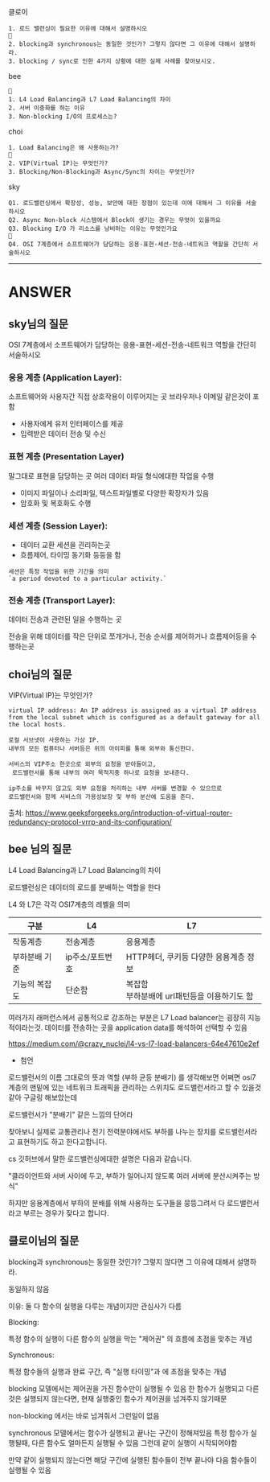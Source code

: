 클로이
```
1. 로드 밸런싱이 필요한 이유에 대해서 설명하시오
👀
2. blocking과 synchronous는 동일한 것인가? 그렇지 않다면 그 이유에 대해서 설명하라.
3. blocking / sync로 인한 4가지 상황에 대한 실제 사례를 찾아보시오.
```

bee
```
👀
1. L4 Load Balancing과 L7 Load Balancing의 차이
2. 서버 이중화를 하는 이유
3. Non-blocking I/O의 프로세스는?
```

choi
```
1. Load Balancing은 왜 사용하는가?
👀
2. VIP(Virtual IP)는 무엇인가?
3. Blocking/Non-Blocking과 Async/Sync의 차이는 무엇인가?
```

sky

```
Q1. 로드밸런싱에서 확장성, 성능, 보안에 대한 장점이 있는데 이에 대해서 그 이유를 서술하시오
Q2. Async Non-block 시스템에서 Block이 생기는 경우는 무엇이 있을까요
Q3. Blocking I/O 가 리소스를 낭비하는 이유는 무엇인가요
👀
Q4. OSI 7계층에서 소프트웨어가 담당하는 응용-표현-세션-전송-네트워크 역할을 간단히 서술하시오
```

--- 

# ANSWER

## sky님의 질문

 OSI 7계층에서 소프트웨어가 담당하는 응용-표현-세션-전송-네트워크 역할을 간단히 서술하시오

### 응용 계층 (Application Layer):

소프트웨어와 사용자간 직접 상호작용이 이루어지는 곳
브라우저나 이메일 같은것이 포함

- 사용자에게 유저 인터페이스를 제공 
- 입력받은 데이터 전송 및 수신

### 표현 계층 (Presentation Layer)

말그대로 표현을 담당하는 곳
여러 데이터 파일 형식에대한 작업을 수행
- 이미지 파일이나 소리파일, 텍스트파일별로 다양한 확장자가 있음
- 암호화 및 복호화도 수행

### 세션 계층 (Session Layer):


- 데이터 교환 세션을 괸리하는곳
- 흐름제어, 타이밍 동기화 등등을 함

```
세션은 특정 작업을 위한 기간을 의미
`a period devoted to a particular activity.`
```

### 전송 계층 (Transport Layer):

데이터 전송과 관련된 일을 수행하는 곳

전송을 위해 데이터를 작은 단위로 쪼개거나,
전송 순서를 제어하거나 흐름제어등을 수행하는곳


## choi님의 질문

VIP(Virtual IP)는 무엇인가?

```
virtual IP address: An IP address is assigned as a virtual IP address from the local subnet which is configured as a default gateway for all the local hosts.

로컬 서브넷이 사용하는 가상 IP.
내부의 모든 컴퓨터나 서버등은 위의 아이피를 통해 외부와 통신한다.

서비스의 VIP주소 한곳으로 외부의 요청을 받아들이고,
 로드밸런서를 통해 내부의 여러 목적지중 하나로 요청을 보내준다.

ip주소를 바꾸지 않고도 외부 요청을 처리하는 내부 서버를 변경할 수 있으므로 
로드밸런서와 함께 서비스의 가용성보장 및 부하 분산에 도움을 준다.
```

출처: https://www.geeksforgeeks.org/introduction-of-virtual-router-redundancy-protocol-vrrp-and-its-configuration/


## bee 님의 질문

L4 Load Balancing과 L7 Load Balancing의 차이

로드밸런싱은 데이터의 로드를 분배하는 역할을 한다

L4 와 L7은 각각 OSI7계층의 레벨을 의미


|구분|L4|L7|
|--|--|--|
|작동계층|전송계층|응용계층|
|부하분배 기준|ip주소/포트번호|HTTP헤더, 쿠키등 다양한 응용계층 정보|
|기능의 복잡도|단순함|복잡함 <br> 부하분배에 url패턴등을 이용하기도 함|

여러가지 래퍼런스에서 공통적으로 강조하는 부분은 L7 Load balancer는 굉장히 지능적이라는것.
데이터를 전송하는 곳을 application data를 해석하여 선택할 수 있음

https://medium.com/@crazy_nuclei/l4-vs-l7-load-balancers-64e47610e2ef


- 첨언

로드밸런서의 이름 그대로의 뜻과 역할 (부하 균등 분배기)
를 생각해보면 어쩌면 osi7계층의 맨밑에 있는 
네트워크 트래픽을 관리하는 스위치도 로드밸런서라고 할 수 있을것 같아 구글링 해보았는데

로드밸런서가 "분배기" 같은 느낌의 단어라 

찾아보니 실제로 교통관리나 전기 전력분야에서도 부하를 나누는 장치를
로드밸런서라고 표현하기도 하고 한다고합니다.

cs 깃허브에서 말한 로드밸런싱에대한 설명은 다음과 같습니다.

"클라이언트와 서버 사이에 두고, 부하가 일어나지 않도록 여러 서버에 분산시켜주는 방식"

하지만 응용계층에서 부하의 분배를 위해 사용하는 도구들을 뭉뜽그려서 
다 로드밸런서라고 부르는 경우가 잦다고 합니다.


## 클로이님의 질문

blocking과 synchronous는 동일한 것인가? 그렇지 않다면 그 이유에 대해서 설명하라.


동일하지 않음

이유: 둘 다 함수의 실행을 다루는 개념이지만 관심사가 다름

Blocking:

특정 함수의 실행이 다른 함수의 실행을 막는
 "제어권" 의 흐름에 초점을 맞추는 개념

Synchronous:

특정 함수들의 실행과 완료 구간, 
즉 "실행 타이밍"과 에 초점을 맞추는 개념

blocking 모델에서는 제어권을 가진 함수만이 실행될 수 있음
한 함수가 실행되고 다른것은 실행되지 않는다면, 현재 실행중인 함수가 제어권을 넘겨주지 않기때문

non-blocking 에서는 바로 넘겨줘서 그런일이 없음


synchronous 모델에서는 함수가 실행되고 끝나는 구간이 정해져있음
특정 함수가 실행될때, 다른 함수도 얼마든지 실행될 수 있음
그런데 같이 실행이 시작되어야함 

만약 같이 실행되지 않는다면 해당 구간에 실행된 함수들이 전부 끝나야 
다음 함수들이 실행될 수 있음


